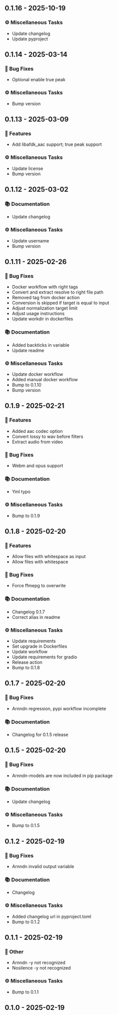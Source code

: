 ## 0.1.16 - 2025-10-19
### <!-- 7 -->⚙️ Miscellaneous Tasks
- Update changelog
- Update pyproject

## 0.1.14 - 2025-03-14
### <!-- 1 -->🐛 Bug Fixes
- Optional enable true peak

### <!-- 7 -->⚙️ Miscellaneous Tasks
- Bump version

## 0.1.13 - 2025-03-09
### <!-- 0 -->🚀 Features
- Add libafdk_aac support; true peak support

### <!-- 7 -->⚙️ Miscellaneous Tasks
- Update license
- Bump version

## 0.1.12 - 2025-03-02
### <!-- 3 -->📚 Documentation
- Update changelog

### <!-- 7 -->⚙️ Miscellaneous Tasks
- Update username
- Bump version

## 0.1.11 - 2025-02-26
### <!-- 1 -->🐛 Bug Fixes
- Docker workflow with right tags
- Convert and extract resolve to right file path
- Removed tag from docker action
- Conversion is skipped if target is equal to input
- Adjust normalization target limit
- Adjust usage instructions
- Update workdir in dockerfiles

### <!-- 3 -->📚 Documentation
- Added backticks in variable
- Update readme

### <!-- 7 -->⚙️ Miscellaneous Tasks
- Update docker workflow
- Added manual docker workflow
- Bump to 0.1.10
- Bump version

## 0.1.9 - 2025-02-21
### <!-- 0 -->🚀 Features
- Added aac codec option
- Convert lossy to wav before filters
- Extract audio from video

### <!-- 1 -->🐛 Bug Fixes
- Webm and opus support

### <!-- 3 -->📚 Documentation
- Yml typo

### <!-- 7 -->⚙️ Miscellaneous Tasks
- Bump to 0.1.9

## 0.1.8 - 2025-02-20
### <!-- 0 -->🚀 Features
- Allow files with whitespace as input
- Allow files with whitespace

### <!-- 1 -->🐛 Bug Fixes
- Force ffmepg to overwrite

### <!-- 3 -->📚 Documentation
- Changelog 0.1.7
- Correct alias in readme

### <!-- 7 -->⚙️ Miscellaneous Tasks
- Update requirements
- Set upgrade in Dockerfiles
- Update workflow
- Update requirements for gradio
- Release action
- Bump to 0.1.8

## 0.1.7 - 2025-02-20
### <!-- 1 -->🐛 Bug Fixes
- Arnndn regression, pypi workflow incomplete

### <!-- 3 -->📚 Documentation
- Changelog for 0.1.5 release

## 0.1.5 - 2025-02-20
### <!-- 1 -->🐛 Bug Fixes
- Arnndn-models are now included in pip package

### <!-- 3 -->📚 Documentation
- Update changelog

### <!-- 7 -->⚙️ Miscellaneous Tasks
- Bump to 0.1.5

## 0.1.2 - 2025-02-19
### <!-- 1 -->🐛 Bug Fixes
- Arnndn invalid output variable

### <!-- 3 -->📚 Documentation
- Changelog

### <!-- 7 -->⚙️ Miscellaneous Tasks
- Added changelog url in pyproject.toml
- Bump to 0.1.2

## 0.1.1 - 2025-02-19
### <!-- 10 -->💼 Other
- Arnndn -y not recognized
- Nosilence -y not recognized

### <!-- 7 -->⚙️ Miscellaneous Tasks
- Bump to 0.1.1

## 0.1.0 - 2025-02-19
